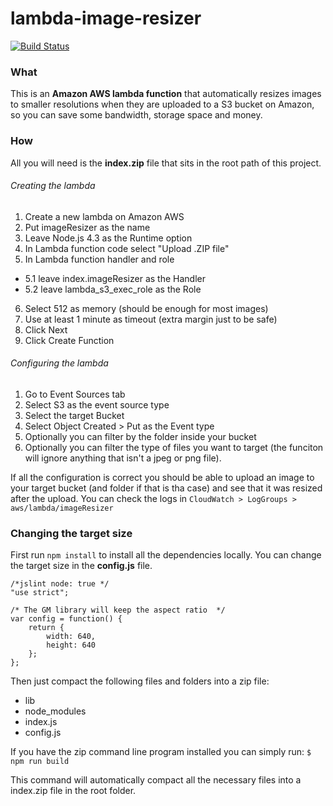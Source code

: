 # lambda-image-resizer
[![Build Status](https://travis-ci.org/Juraci/lambda-image-resizer.svg?branch=master)](https://travis-ci.org/Juraci/lambda-image-resizer)

### What

This is an **Amazon AWS lambda function** that automatically resizes images to smaller resolutions when they are uploaded to a S3 bucket on Amazon, so you can save some bandwidth, storage space and money.

### How

All you will need is the **index.zip** file that sits in the root path of this project.

###### Creating the lambda

1. Create a new lambda on Amazon AWS
2. Put imageResizer as the name
3. Leave Node.js 4.3 as the Runtime option
4. In Lambda function code select "Upload .ZIP file"
5. In Lambda function handler and role
  - 5.1 leave index.imageResizer as the Handler
  - 5.2 leave lambda_s3_exec_role as the Role
6. Select 512 as memory (should be enough for most images)
7. Use at least 1 minute as timeout (extra margin just to be safe) 
8. Click Next
9. Click Create Function

###### Configuring the lambda

1. Go to Event Sources tab
2. Select S3 as the event source type
3. Select the target Bucket
4. Select Object Created > Put as the Event type
5. Optionally you can filter by the folder inside your bucket
6. Optionally you can filter the type of files you want to target (the funciton will ignore anything that isn't a jpeg or png file).

If all the configuration is correct you should be able to upload an image to your target bucket (and folder if that is tha case) and see that it was resized after the upload.
You can check the logs in `CloudWatch > LogGroups > aws/lambda/imageResizer`

### Changing the target size

First run `npm install` to install all the dependencies locally. You can change the target size in the **config.js** file. 
```
/*jslint node: true */
"use strict";

/* The GM library will keep the aspect ratio  */
var config = function() {
    return {
        width: 640,
        height: 640
    };
};
```

Then just compact the following files and folders into a zip file:
- lib 
- node_modules 
- index.js 
- config.js

If you have the zip command line program installed you can simply run:
`$ npm run build`

This command will automatically compact all the necessary files into a index.zip file in the root folder.

